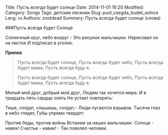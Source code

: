 Title: Пусть всегда будет солнце
Date: 2014-11-01 16:20
Modified:
Category: Songs
Tags: детские песенки 
Slug: pust_vsegda_budet_solnce
Lang: ru
Authors: znotdead
Summary: Пусть всегда будет солнце (слова)

###Пусть всегда будет Солнце

Солнечный круг, небо вокруг -
Это рисунок мальчишки.
Нарисовал он на листке
И подписал в уголке:

**Припев**

>    Пусть всегда будет солнце,
    Пусть всегда будет небо,
    Пусть всегда будет мама,
    Пусть всегда буду я.

>    Пусть всегда будет солнце,
    Пусть всегда будет небо,
    Пусть всегда будет мама,
    Пусть всегда буду я.

Милый мой друг, добрый мой друг,
Людям так хочется мира.
И в тридцать пять сердце опять
Не устает повторять:

Тише, солдат, слышишь, солдат,-
Люди пугаются взрывов.
Тысячи глаз в небо глядят,
Губы упрямо твердят:

Против беды, против войны
Встанем за наших мальчишек.
Солнце - навек! Счастье - навек! -
Так повелел человек. 
